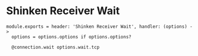 
# Shinken Receiver Wait

    module.exports = header: 'Shinken Receiver Wait', handler: (options) ->
      options = options.options if options.options?

      @connection.wait options.wait.tcp
